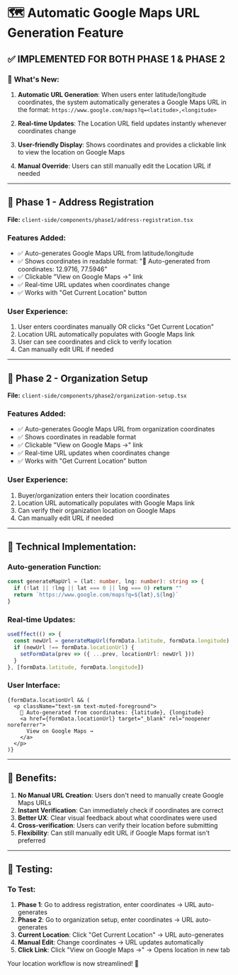 # 🗺️ Automatic Google Maps URL Generation Feature

## ✅ **IMPLEMENTED FOR BOTH PHASE 1 & PHASE 2**

### 🎯 **What's New:**

1. **Automatic URL Generation**: When users enter latitude/longitude coordinates, the system automatically generates a Google Maps URL in the format: `https://www.google.com/maps?q=<latitude>,<longitude>`

2. **Real-time Updates**: The Location URL field updates instantly whenever coordinates change

3. **User-friendly Display**: Shows coordinates and provides a clickable link to view the location on Google Maps

4. **Manual Override**: Users can still manually edit the Location URL if needed

---

## 📍 **Phase 1 - Address Registration**
**File:** `client-side/components/phase1/address-registration.tsx`

### Features Added:
- ✅ Auto-generates Google Maps URL from latitude/longitude
- ✅ Shows coordinates in readable format: "📍 Auto-generated from coordinates: 12.9716, 77.5946"
- ✅ Clickable "View on Google Maps →" link
- ✅ Real-time URL updates when coordinates change
- ✅ Works with "Get Current Location" button

### User Experience:
1. User enters coordinates manually OR clicks "Get Current Location"
2. Location URL automatically populates with Google Maps link
3. User can see coordinates and click to verify location
4. Can manually edit URL if needed

---

## 🏢 **Phase 2 - Organization Setup**
**File:** `client-side/components/phase2/organization-setup.tsx`

### Features Added:
- ✅ Auto-generates Google Maps URL from organization coordinates
- ✅ Shows coordinates in readable format
- ✅ Clickable "View on Google Maps →" link  
- ✅ Real-time URL updates when coordinates change
- ✅ Works with "Get Current Location" button

### User Experience:
1. Buyer/organization enters their location coordinates
2. Location URL automatically populates with Google Maps link
3. Can verify their organization location on Google Maps
4. Can manually edit URL if needed

---

## 🔧 **Technical Implementation:**

### Auto-generation Function:
```typescript
const generateMapUrl = (lat: number, lng: number): string => {
  if (!lat || !lng || lat === 0 || lng === 0) return ""
  return `https://www.google.com/maps?q=${lat},${lng}`
}
```

### Real-time Updates:
```typescript
useEffect(() => {
  const newUrl = generateMapUrl(formData.latitude, formData.longitude)
  if (newUrl !== formData.locationUrl) {
    setFormData(prev => ({ ...prev, locationUrl: newUrl }))
  }
}, [formData.latitude, formData.longitude])
```

### User Interface:
```tsx
{formData.locationUrl && (
  <p className="text-sm text-muted-foreground">
    📍 Auto-generated from coordinates: {latitude}, {longitude}
    <a href={formData.locationUrl} target="_blank" rel="noopener noreferrer">
      View on Google Maps →
    </a>
  </p>
)}
```

---

## 🎉 **Benefits:**

1. **No Manual URL Creation**: Users don't need to manually create Google Maps URLs
2. **Instant Verification**: Can immediately check if coordinates are correct
3. **Better UX**: Clear visual feedback about what coordinates were used
4. **Cross-verification**: Users can verify their location before submitting
5. **Flexibility**: Can still manually edit URL if Google Maps format isn't preferred

---

## 🧪 **Testing:**

### To Test:
1. **Phase 1**: Go to address registration, enter coordinates → URL auto-generates
2. **Phase 2**: Go to organization setup, enter coordinates → URL auto-generates  
3. **Current Location**: Click "Get Current Location" → URL auto-generates
4. **Manual Edit**: Change coordinates → URL updates automatically
5. **Click Link**: Click "View on Google Maps →" → Opens location in new tab

Your location workflow is now streamlined! 🚀